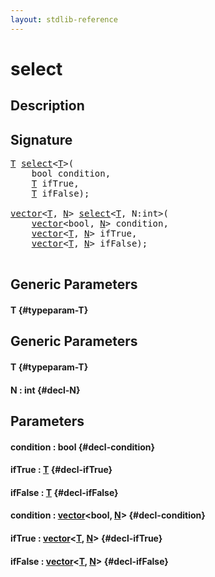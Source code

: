```yaml
---
layout: stdlib-reference
---
```


# select

## Description





## Signature 

<pre>
<a href="/stdlib-reference/global-decls/select#typeparam-T" class="code_type">T</a> <a href="/stdlib-reference/global-decls/select">select</a>&lt;<a href="/stdlib-reference/global-decls/select#typeparam-T" class="code_type">T</a>&gt;(
    bool <span class='code_param'>condition</span>,
    <a href="/stdlib-reference/global-decls/select#typeparam-T" class="code_type">T</a> <span class='code_param'>ifTrue</span>,
    <a href="/stdlib-reference/global-decls/select#typeparam-T" class="code_type">T</a> <span class='code_param'>ifFalse</span>);

<a href="/stdlib-reference/types/vector/index">vector</a>&lt;<a href="/stdlib-reference/types/vector/index#typeparam-T" class="code_type">T</a>, <a href="/stdlib-reference/types/vector/index#decl-N" class="code_var">N</a>&gt; <a href="/stdlib-reference/global-decls/select">select</a>&lt;<a href="/stdlib-reference/global-decls/select#typeparam-T" class="code_type">T</a>, N:int&gt;(
    <a href="/stdlib-reference/types/vector/index">vector</a>&lt;bool, <a href="/stdlib-reference/types/vector/index#decl-N" class="code_var">N</a>&gt; <span class='code_param'>condition</span>,
    <a href="/stdlib-reference/types/vector/index">vector</a>&lt;<a href="/stdlib-reference/types/vector/index#typeparam-T" class="code_type">T</a>, <a href="/stdlib-reference/types/vector/index#decl-N" class="code_var">N</a>&gt; <span class='code_param'>ifTrue</span>,
    <a href="/stdlib-reference/types/vector/index">vector</a>&lt;<a href="/stdlib-reference/types/vector/index#typeparam-T" class="code_type">T</a>, <a href="/stdlib-reference/types/vector/index#decl-N" class="code_var">N</a>&gt; <span class='code_param'>ifFalse</span>);

</pre>

## Generic Parameters

#### T {#typeparam-T}

## Generic Parameters

#### T {#typeparam-T}
#### N  : int {#decl-N}

## Parameters

#### condition  : bool {#decl-condition}
#### ifTrue  : [T](/stdlib-reference/global-decls/select#typeparam-T) {#decl-ifTrue}
#### ifFalse  : [T](/stdlib-reference/global-decls/select#typeparam-T) {#decl-ifFalse}
#### condition  : [vector](/stdlib-reference/types/vector/index)\<bool, [N](/stdlib-reference/types/vector/index#decl-N)\> {#decl-condition}
#### ifTrue  : [vector](/stdlib-reference/types/vector/index)\<[T](/stdlib-reference/types/vector/index#typeparam-T), [N](/stdlib-reference/types/vector/index#decl-N)\> {#decl-ifTrue}
#### ifFalse  : [vector](/stdlib-reference/types/vector/index)\<[T](/stdlib-reference/types/vector/index#typeparam-T), [N](/stdlib-reference/types/vector/index#decl-N)\> {#decl-ifFalse}

